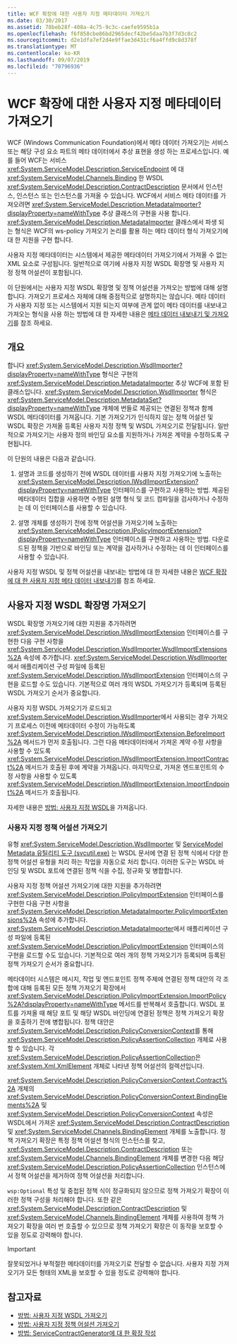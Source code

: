```yaml
---
title: WCF 확장에 대한 사용자 지정 메타데이터 가져오기
ms.date: 03/30/2017
ms.assetid: 78beb28f-408a-4c75-9c3c-caefe9595b1a
ms.openlocfilehash: f6f858cbe86bd2965decf42be5daa7b3f7d3c8c2
ms.sourcegitcommit: d2e1dfa7ef2d4e9ffae3d431cf6a4ffd9c8d378f
ms.translationtype: MT
ms.contentlocale: ko-KR
ms.lasthandoff: 09/07/2019
ms.locfileid: "70796936"
---
```

# <a name="importing-custom-metadata-for-a-wcf-extension"></a>WCF 확장에 대한 사용자 지정 메타데이터 가져오기
WCF (Windows Communication Foundation)에서 메타 데이터 가져오기는 서비스 또는 해당 구성 요소 파트의 메타 데이터에서 추상 표현을 생성 하는 프로세스입니다. 예를 들어 WCF는 서비스 <xref:System.ServiceModel.Description.ServiceEndpoint> 에 대 <xref:System.ServiceModel.Channels.Binding> 한 WSDL <xref:System.ServiceModel.Description.ContractDescription> 문서에서 인스턴스, 인스턴스 또는 인스턴스를 가져올 수 있습니다. WCF에서 서비스 메타 데이터를 가져오려면 <xref:System.ServiceModel.Description.MetadataImporter?displayProperty=nameWithType> 추상 클래스의 구현을 사용 합니다. <xref:System.ServiceModel.Description.MetadataImporter> 클래스에서 파생 되는 형식은 WCF의 ws-policy 가져오기 논리를 활용 하는 메타 데이터 형식 가져오기에 대 한 지원을 구현 합니다.  
  
 사용자 지정 메타데이터는 시스템에서 제공한 메타데이터 가져오기에서 가져올 수 없는 XML 요소로 구성됩니다. 일반적으로 여기에 사용자 지정 WSDL 확장명 및 사용자 지정 정책 어설션이 포함됩니다.  
  
 이 단원에서는 사용자 지정 WSDL 확장명 및 정책 어설션을 가져오는 방법에 대해 설명합니다. 가져오기 프로세스 자체에 대해 중점적으로 설명하지는 않습니다. 메타 데이터가 사용자 지정 또는 시스템에서 지원 되는지 여부에 관계 없이 메타 데이터를 내보내고 가져오는 형식을 사용 하는 방법에 대 한 자세한 내용은 [메타 데이터 내보내기 및 가져오기](../feature-details/exporting-and-importing-metadata.md)를 참조 하세요.  
  
## <a name="overview"></a>개요  
 합니다 <xref:System.ServiceModel.Description.WsdlImporter?displayProperty=nameWithType> 형식은 구현의 <xref:System.ServiceModel.Description.MetadataImporter> 추상 WCF에 포함 된 클래스입니다. <xref:System.ServiceModel.Description.WsdlImporter> 형식은 <xref:System.ServiceModel.Description.MetadataSet?displayProperty=nameWithType> 개체에 번들로 제공되는 연결된 정책과 함께 WSDL 메타데이터를 가져옵니다. 기본 가져오기가 인식하지 않는 정책 어설션 및 WSDL 확장은 가져올 등록된 사용자 지정 정책 및 WSDL 가져오기로 전달됩니다. 일반적으로 가져오기는 사용자 정의 바인딩 요소를 지원하거나 가져온 계약을 수정하도록 구현됩니다.  
  
 이 단원의 내용은 다음과 같습니다.  
  
1. 설명과 코드를 생성하기 전에 WSDL 데이터를 사용자 지정 가져오기에 노출하는 <xref:System.ServiceModel.Description.IWsdlImportExtension?displayProperty=nameWithType> 인터페이스를 구현하고 사용하는 방법. 제공된 메타데이터 집합을 사용하면 수행된 설명 형식 및 코드 컴파일을 검사하거나 수정하는 데 이 인터페이스를 사용할 수 있습니다.  
  
2. 설명 개체를 생성하기 전에 정책 어설션을 가져오기에 노출하는 <xref:System.ServiceModel.Description.IPolicyImportExtension?displayProperty=nameWithType> 인터페이스를 구현하고 사용하는 방법. 다운로드된 정책을 기반으로 바인딩 또는 계약을 검사하거나 수정하는 데 이 인터페이스를 사용할 수 있습니다.  
  
 사용자 지정 WSDL 및 정책 어설션을 내보내는 방법에 대 한 자세한 내용은 [WCF 확장에 대 한 사용자 지정 메타 데이터 내보내기](exporting-custom-metadata-for-a-wcf-extension.md)를 참조 하세요.  
  
## <a name="importing-custom-wsdl-extensions"></a>사용자 지정 WSDL 확장명 가져오기  
 WSDL 확장명 가져오기에 대한 지원을 추가하려면 <xref:System.ServiceModel.Description.IWsdlImportExtension> 인터페이스를 구현한 다음 구현 사항을 <xref:System.ServiceModel.Description.WsdlImporter.WsdlImportExtensions%2A> 속성에 추가합니다. <xref:System.ServiceModel.Description.WsdlImporter>에서 애플리케이션 구성 파일에 등록된 <xref:System.ServiceModel.Description.IWsdlImportExtension> 인터페이스의 구현을 로드할 수도 있습니다. 기본적으로 여러 개의 WSDL 가져오기가 등록되며 등록된 WSDL 가져오기 순서가 중요합니다.  
  
 사용자 지정 WSDL 가져오기가 로드되고 <xref:System.ServiceModel.Description.WsdlImporter>에서 사용되는 경우 가져오기 프로세스 이전에 메타데이터 수정이 가능하도록 <xref:System.ServiceModel.Description.IWsdlImportExtension.BeforeImport%2A> 메서드가 먼저 호출됩니다. 그런 다음 메타데이터에서 가져온 계약 수정 사항을 사용할 수 있도록 <xref:System.ServiceModel.Description.IWsdlImportExtension.ImportContract%2A> 메서드가 호출된 후에 계약을 가져옵니다. 마지막으로, 가져온 엔드포인트의 수정 사항을 사용할 수 있도록 <xref:System.ServiceModel.Description.IWsdlImportExtension.ImportEndpoint%2A> 메서드가 호출됩니다.  
  
 자세한 내용은 [방법: 사용자 지정 WSDL](how-to-import-custom-wsdl.md)을 가져옵니다.  
  
### <a name="importing-custom-policy-assertions"></a>사용자 지정 정책 어설션 가져오기  
 유형 <xref:System.ServiceModel.Description.WsdlImporter> 및 [ServiceModel Metadata 유틸리티 도구 (svcutil.exe)](../servicemodel-metadata-utility-tool-svcutil-exe.md) 는 WSDL 문서에 연결 된 정책 식에서 다양 한 정책 어설션 유형을 처리 하는 작업을 자동으로 처리 합니다. 이러한 도구는 WSDL 바인딩 및 WSDL 포트에 연결된 정책 식을 수집, 정규화 및 병합합니다.  
  
 사용자 지정 정책 어설션 가져오기에 대한 지원을 추가하려면 <xref:System.ServiceModel.Description.IPolicyImportExtension> 인터페이스를 구현한 다음 구현 사항을 <xref:System.ServiceModel.Description.MetadataImporter.PolicyImportExtensions%2A> 속성에 추가합니다. <xref:System.ServiceModel.Description.MetadataImporter>에서 애플리케이션 구성 파일에 등록된 <xref:System.ServiceModel.Description.IPolicyImportExtension> 인터페이스의 구현을 로드할 수도 있습니다. 기본적으로 여러 개의 정책 가져오기가 등록되며 등록된 정책 가져오기 순서가 중요합니다.  
  
 메타데이터 시스템은 메시지, 작업 및 엔드포인트 정책 주제에 연결된 정책 대안의 각 조합에 대해 등록된 모든 정책 가져오기 확장에서 <xref:System.ServiceModel.Description.IPolicyImportExtension.ImportPolicy%2A?displayProperty=nameWithType> 메서드를 반복해서 호출합니다. WSDL 포트를 가져올 때 해당 포트 및 해당 WSDL 바인딩에 연결된 정책은 정책 가져오기 확장을 호출하기 전에 병합됩니다. 정책 대안은 <xref:System.ServiceModel.Description.PolicyConversionContext>를 통해 <xref:System.ServiceModel.Description.PolicyAssertionCollection> 개체로 사용할 수 있습니다. 각 <xref:System.ServiceModel.Description.PolicyAssertionCollection>은 <xref:System.Xml.XmlElement> 개체로 나타낸 정책 어설션의 컬렉션입니다.  
  
 <xref:System.ServiceModel.Description.PolicyConversionContext.Contract%2A> 개체의 <xref:System.ServiceModel.Description.PolicyConversionContext.BindingElements%2A> 및 <xref:System.ServiceModel.Description.PolicyConversionContext> 속성은 WSDL에서 가져온 <xref:System.ServiceModel.Description.ContractDescription> 및 <xref:System.ServiceModel.Channels.BindingElement> 개체를 노출합니다. 정책 가져오기 확장은 특정 정책 어설션 형식의 인스턴스를 찾고, <xref:System.ServiceModel.Description.ContractDescription> 또는 <xref:System.ServiceModel.Channels.BindingElement> 개체를 변경한 다음 해당 <xref:System.ServiceModel.Description.PolicyAssertionCollection> 인스턴스에서 정책 어설션을 제거하여 정책 어설션을 처리합니다.  
  
 `wsp:Optional` 특성 및 중첩된 정책 식이 정규화되지 않으므로 정책 가져오기 확장이 이러한 정책 구성을 처리해야 합니다. 또한 같은 <xref:System.ServiceModel.Description.ContractDescription> 및 <xref:System.ServiceModel.Channels.BindingElement> 개체를 사용하여 정책 가져오기 확장을 여러 번 호출할 수 있으므로 정책 가져오기 확장은 이 동작을 보호할 수 있을 정도로 강력해야 합니다.  
  
> [!IMPORTANT]
> 잘못되었거나 부적절한 메타데이터를 가져오기로 전달할 수 없습니다. 사용자 지정 가져오기가 모든 형태의 XML을 보호할 수 있을 정도로 강력해야 합니다.  
  
## <a name="see-also"></a>참고자료

- [방법: 사용자 지정 WSDL 가져오기](how-to-import-custom-wsdl.md)
- [방법: 사용자 지정 정책 어설션 가져오기](how-to-import-custom-policy-assertions.md)
- [방법: ServiceContractGenerator에 대 한 확장 작성](how-to-write-an-extension-for-the-servicecontractgenerator.md)
